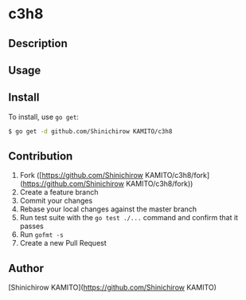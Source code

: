 # c3h8

## Description

## Usage

## Install

To install, use `go get`:

```bash
$ go get -d github.com/Shinichirow KAMITO/c3h8
```

## Contribution

1. Fork ([https://github.com/Shinichirow KAMITO/c3h8/fork](https://github.com/Shinichirow KAMITO/c3h8/fork))
1. Create a feature branch
1. Commit your changes
1. Rebase your local changes against the master branch
1. Run test suite with the `go test ./...` command and confirm that it passes
1. Run `gofmt -s`
1. Create a new Pull Request

## Author

[Shinichirow KAMITO](https://github.com/Shinichirow KAMITO)
